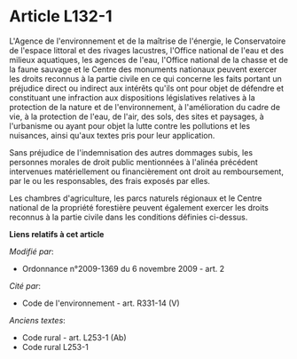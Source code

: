 # Article L132-1

L'Agence de l'environnement et de la maîtrise de l'énergie, le Conservatoire de l'espace littoral et des rivages lacustres,
l'Office national de l'eau et des milieux aquatiques, les agences de l'eau, l'Office national de la chasse et de la faune
sauvage et le Centre des monuments nationaux peuvent exercer les droits reconnus à la partie civile en ce qui concerne les
faits portant un préjudice direct ou indirect aux intérêts qu'ils ont pour objet de défendre et constituant une infraction
aux dispositions législatives relatives à la protection de la nature et de l'environnement, à l'amélioration du cadre de vie,
à la protection de l'eau, de l'air, des sols, des sites et paysages, à l'urbanisme ou ayant pour objet la lutte contre les
pollutions et les nuisances, ainsi qu'aux textes pris pour leur application.

Sans préjudice de l'indemnisation des autres dommages subis, les personnes morales de droit public mentionnées à l'alinéa
précédent intervenues matériellement ou financièrement ont droit au remboursement, par le ou les responsables, des frais
exposés par elles.

Les chambres d'agriculture, les parcs naturels régionaux et le Centre national de la propriété forestière peuvent également
exercer les droits reconnus à la partie civile dans les conditions définies ci-dessus.

**Liens relatifs à cet article**

_Modifié par_:

  - Ordonnance n°2009-1369 du 6 novembre 2009 - art. 2

_Cité par_:

  - Code de l'environnement - art. R331-14 (V)

_Anciens textes_:

  - Code rural - art. L253-1 (Ab)
  - Code rural L253-1
